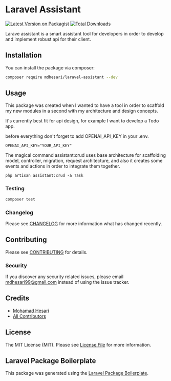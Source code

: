 # Laravel Assistant

[![Latest Version on Packagist](https://img.shields.io/packagist/v/mdhesari/laravel-assistant.svg?style=flat-square)](https://packagist.org/packages/mdhesari/laravel-assistant)
[![Total Downloads](https://img.shields.io/packagist/dt/mdhesari/laravel-assistant.svg?style=flat-square)](https://packagist.org/packages/mdhesari/laravel-assistant)

Larave assistant is a smart assistant tool for developers in order to develop and implement robust api for their client.

## Installation

You can install the package via composer:

```bash
composer require mdhesari/laravel-assistant --dev
```

## Usage

This package was created when I wanted to have a tool in order to scaffold my new modules in a second with my architecture and design concepts.

It's currently best fit for api design, for example I want to develop a Todo app.

before everything don't forget to add OPENAI_API_KEY in your .env.

```dotenv
OPENAI_API_KEY="YOUR_API_KEY"
```

The magical command assistant:crud uses base architecture for scaffolding model, controller, migration, request architecture, and also it creates some events and actions in order to integrate them together.

```shell
php artisan assistant:crud -a Task
```

### Testing

```bash
composer test
```

### Changelog

Please see [CHANGELOG](CHANGELOG.md) for more information what has changed recently.

## Contributing

Please see [CONTRIBUTING](CONTRIBUTING.md) for details.

### Security

If you discover any security related issues, please email mdhesari99@gmail.com instead of using the issue tracker.

## Credits

-   [Mohamad Hesari](https://github.com/mdhesari)
-   [All Contributors](../../contributors)

## License

The MIT License (MIT). Please see [License File](LICENSE.md) for more information.

## Laravel Package Boilerplate

This package was generated using the [Laravel Package Boilerplate](https://laravelpackageboilerplate.com).
